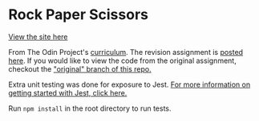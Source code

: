 # Rock Paper Scissors
[View the site here](https://kurtyilmaz.github.io/rock-paper-scissors)

From The Odin Project's [curriculum](https://www.theodinproject.com/courses/web-development-101/lessons/rock-paper-scissors?ref=lnav). The revision assignment is [posted here](https://www.theodinproject.com/courses/web-development-101/lessons/dom-manipulation). If you would like to view the code from the original assignment, checkout the ["original" branch of this repo.](https://github.com/KurtYilmaz/rock-paper-scissors/tree/original)

Extra unit testing was done for exposure to Jest. 
[For more information on getting started with Jest, click here.](https://jestjs.io/docs/en/getting-started)

Run `npm install` in the root directory to run tests.
